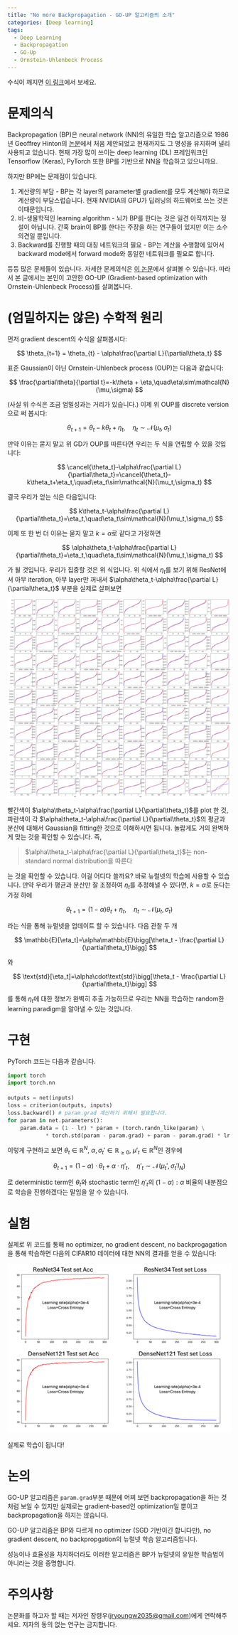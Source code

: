 ```yaml
---
title: "No more Backpropagation - GO-UP 알고리즘의 소개"
categories: [Deep learning]
tags:
  - Deep Learning
  - Backpropagation
  - GO-Up
  - Ornstein-Uhlenbeck Process
---
```

수식이 깨지면 [이 링크](https://jryoungw.notion.site/No-more-Backpropagation-GO-UP-298d2b05537380938b77fd7f34e7f788?source=copy_link)에서 보세요.
# 문제의식

Backpropagation (BP)은 neural network (NN)의 유일한 학습 알고리즘으로 1986년 Geoffrey Hinton의 [논문](https://www.nature.com/articles/323533a0)에서 처음 제안되었고 현재까지도 그 명성을 유지하며 널리 사용되고 있습니다. 현재 가장 많이 쓰이는 deep learning (DL) 프레임워크인 Tensorflow (Keras), PyTorch 또한 BP를 기반으로 NN을 학습하고 있으니까요.

하지만 BP에는 문제점이 있습니다.

1. 계산량의 부담 - BP는 각 layer의 parameter별 gradient를 모두 계산해야 하므로 계산량이 부담스럽습니다. 현재 NVIDIA의 GPU가 딥러닝의 하드웨어로 쓰는 것은 이때문입니다.
2. 비-생물학적인 learning algorithm - 뇌가 BP를 한다는 것은 일견 아직까지는 정설이 아닙니다. 간혹 brain이 BP를 한다는 주장을 하는 연구들이 있지만 이는 소수의견일 뿐입니다.
3. Backward를 진행할 때의 대칭 네트워크의 필요 - BP는 계산을 수행함에 있어서 backward mode에서 forward mode와 동일한 네트워크를 필요로 합니다.

등등 많은 문제들이 있습니다. 자세한 문제의식은 [이 논문](https://www.nature.com/articles/s41583-020-0277-3)에서 살펴볼 수 있습니다. 따라서 본 글에서는 본인이 고안한 GO-UP (Gradient-based optimization with Ornstein-Uhlenbeck Process)를 살펴봅니다.

# (엄밀하지는 않은) 수학적 원리

먼저 gradient descent의 수식을 살펴봅시다:

$$
\theta_{t+1} = \theta_{t} - \alpha\frac{\partial L}{\partial\theta_t}
$$

표준 Gaussian이 아닌 Ornstein-Uhlenbeck process (OUP)는 다음과 같습니다:

$$
\frac{\partial\theta}{\partial t}=-k\theta + \eta,\quad\eta\sim\mathcal{N}(\mu,\sigma)
$$

(사실 위 수식은 조금 엄밀성과는 거리가 있습니다.) 이제 위 OUP를 discrete version으로 써 봅시다:

$$
\theta_{t+1}=\theta_t-k\theta_t+\eta_t,\quad\eta_t\sim\mathcal{N}(\mu_t,\sigma_t)
$$

만약 이유는 묻지 말고 위 GD가 OUP를 따른다면 우리는 두 식을 연립할 수 있을 것입니다:

$$
\cancel{\theta_t}-\alpha\frac{\partial L}{\partial\theta_t}=\cancel{\theta_t}-k\theta_t+\eta_t,\quad\eta_t\sim\mathcal{N}(\mu_t,\sigma_t)
$$

결국 우리가 얻는 식은 다음입니다:

$$
k\theta_t-\alpha\frac{\partial L}{\partial\theta_t}=\eta_t,\quad\eta_t\sim\mathcal{N}(\mu_t,\sigma_t)
$$

이제 또 한 번 더 이유는 묻지 말고 $k=\alpha$로 같다고 가정하면

$$
\alpha\theta_t-\alpha\frac{\partial L}{\partial\theta_t}=\eta_t,\quad\eta_t\sim\mathcal{N}(\mu_t,\sigma_t)
$$

가 될 것입니다. 우리가 집중할 것은 위 식입니다. 위 식에서 $\eta_t$를 보기 위해 ResNet에서 아무 iteration, 아무 layer만 꺼내서 $\alpha\theta_t-\alpha\frac{\partial L}{\partial\theta_t}$ 부분을 실제로 살펴보면

![oup.png](/img/GOUP/oup.png)

빨간색이 $\alpha\theta_t-\alpha\frac{\partial L}{\partial\theta_t}$를 plot 한 것, 파란색이 각 $\alpha\theta_t-\alpha\frac{\partial L}{\partial\theta_t}$의 평균과 분산에 대해서 Gaussian을 fitting한 것으로 이해하시면 됩니다. 놀랍게도 거의 완벽하게 맞는 것을 확인할 수 있습니다. 즉,

> $\alpha\theta_t-\alpha\frac{\partial L}{\partial\theta_t}$는 non-standard normal distribution을 따른다
> 

는 것을 확인할 수 있습니다. 이걸 어디다 쓸까요? 바로 뉴럴넷의 학습에 사용할 수 있습니다. 만약 우리가 평균과 분산만 잘 조정하여 $\eta_t$를 추정해낼 수 있다면, $k=\alpha$로 둔다는 가정 하에

$$
\theta_{t+1}=(1-\alpha)\theta_t+\eta_t,\quad\eta_t\sim\mathcal{N}(\mu_t,\sigma_t)
$$

라는 식을 통해 뉴럴넷을 업데이트 할 수 있습니다. 다음 관찰 두 개

$$
\mathbb{E}[\eta_t]=\alpha\mathbb{E}\bigg[\theta_t - \frac{\partial L}{\partial\theta_t}\bigg]
$$

와

$$
\text{std}[\eta_t]=\alpha\cdot\text{std}\bigg[\theta_t - \frac{\partial L}{\partial\theta_t}\bigg]
$$

를 통해 $\eta_t$에 대한 정보가 완벽히 추출 가능하므로 우리는 NN을 학습하는 random한 learning paradigm을 알아낼 수 있는 것입니다.

# 구현

PyTorch 코드는 다음과 같습니다.

```python
import torch
import torch.nn

outputs = net(inputs)
loss = criterion(outputs, inputs)
loss.backward() # param.grad 계산하기 위해서 필요합니다.
for param in net.parameters():
    param.data = (1 - lr) * param + (torch.randn_like(param) \
            * torch.std(param - param.grad) + param - param.grad) * lr
```

이렇게 구현하고 보면 $\theta_{t}\in\mathbb{R}^N$, $\alpha,\sigma_t'\in\mathbb{R}_{\geq0}$, $\mu'_t\in\mathbb{R}^N$인 경우에

$$
\theta_{t+1} = (1-\alpha)\cdot\theta_{t} + \alpha\cdot\eta'_t,\quad\eta'_t\sim\mathcal{N}(\mu_t',\sigma_t'I_N)
$$

로 deterministic term인 $\theta_t$와 stochastic term인 $\eta'_t$의 $(1-\alpha):\alpha$ 비율의 내분점으로 학습을 진행하겠다는 말임을 알 수 있습니다.

# 실험

실제로 위 코드를 통해 no optimizer, no gradient descent, no backprogagation을 통해 학습하면 다음의 CIFAR10 데이터에 대한 NN의 결과를 얻을 수 있습니다:

![figure_2.png](/img/GOUP/figure_2.png)

실제로 학습이 됩니다!

# 논의

GO-UP 알고리즘은 `param.grad`부분 때문에 어찌 보면 backpropagation을 하는 것처럼 보일 수 있지만 실제로는 gradient-based인 optimization일 뿐이고 backpropagation을 하지는 않습니다.

GO-UP 알고리즘은 BP와 다르게 no optimizer (SGD 기반이긴 합니다만), no gradient descent, no backpropgation의 뉴럴넷 학습 알고리즘입니다.

성능이나 효율성을 차치하더라도 이러한 알고리즘은 BP가 뉴럴넷의 유일한 학습법이 아니라는 것을 증명합니다.

# 주의사항

논문화를 하고자 할 때는 저자인 장령우(jryoungw2035@gmail.com)에게 연락해주세요. 저자의 동의 없는 연구는 금지합니다.
